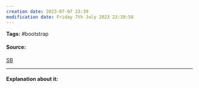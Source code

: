 ```yaml
---
creation date: 2023-07-07 23:39
modification date: Friday 7th July 2023 23:39:58
---
```


**Tags:** #bootstrap 

#### Source:
[SB](https://www.w3schools.com/bootstrap4/bootstrap_spinners.asp)

--------------------------------------

#### Explanation about it:

